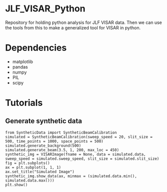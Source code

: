 # JLF_VISAR_Python
Repository for holding python analysis for JLF VISAR data. Then we can use the tools from this to make a generalized tool for VISAR in python. 

# Dependencies
- matplotlib
- pandas
- numpy
- PIL
- scipy
  
# Tutorials  
## Generate synthetic data  
```
from SyntheticData import SyntheticBeamCalibration  
simulated = SyntheticBeamCalibration(sweep_speed = 20, slit_size = 500, time_points = 1000, space_points = 500)  
simulated.generate_background(500)  
simulated.generate_beam(3.5, 1, 200, max_loc = 450)  
synthetic_img = VISARImage(fname = None, data = simulated.data, sweep_speed = simulated.sweep_speed, slit_size = simulated.slit_size)  
fig = plt.subplots()  
ax = plt.subplot(1, 1, 1)  
ax.set_title("Simulated Image")  
synthetic_img.show_data(ax, minmax = (simulated.data.min(), simulated.data.max()))  
plt.show()  
```
